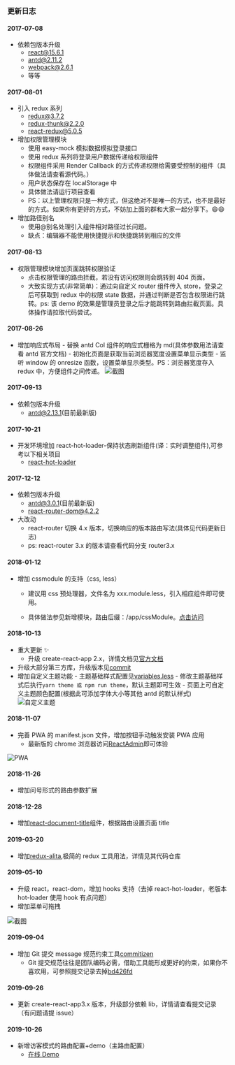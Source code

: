 ### 更新日志

#### 2017-07-08

-   依赖包版本升级
    -   react@15.6.1
    -   antd@2.11.2
    -   webpack@2.6.1
    -   等等

#### 2017-08-01

-   引入 redux 系列
    -   redux@3.7.2
    -   redux-thunk@2.2.0
    -   react-redux@5.0.5
-   增加权限管理模块
    -   使用 easy-mock 模拟数据模拟登录接口
    -   使用 redux 系列将登录用户数据传递给权限组件
    -   权限组件采用 Render Callback 的方式传递权限给需要受控制的组件（具体做法请查看源代码。）
    -   用户状态保存在 localStorage 中
    -   具体做法请运行项目查看
    -   PS：以上管理权限只是一种方式，但这绝对不是唯一的方式，也不是最好的方式。如果你有更好的方式，不妨加上面的群和大家一起分享下。😄😄
-   增加路径别名
    -   使用@别名处理引入组件相对路径过长问题。
    -   缺点：编辑器不能使用快捷提示和快捷跳转到相应的文件

#### 2017-08-13

-   权限管理模块增加页面跳转权限验证
    -   点击权限管理的路由拦截，若没有访问权限则会跳转到 404 页面。
    -   大致实现方式(非常简单)：通过向自定义 router 组件传入 store，登录之后可获取到 redux 中的权限 state 数据，并通过判断是否包含权限进行跳转。ps: 该 demo 的效果是管理员登录之后才能跳转到路由拦截页面。具体操作请拉取代码尝试。

#### 2017-08-26

-   增加响应式布局 - 替换 antd Col 组件的响应式栅格为 md(具体参数用法请查看 antd 官方文档) - 初始化页面是获取当前浏览器宽度设置菜单显示类型 - 监听 window 的 onresize 函数，设置菜单显示类型。PS：浏览器宽度存入 redux 中，方便组件之间传递。
    ![截图](https://raw.githubusercontent.com/hahajj/react-admin/master/src/style/imgs/mobile.gif)

#### 2017-09-13

-   依赖包版本升级
    -   antd@2.13.1(目前最新版)

#### 2017-10-21

-   开发环境增加 react-hot-loader-保持状态刷新组件(译：实时调整组件),可参考以下相关项目
    -   [react-hot-loader](https://github.com/gaearon/react-hot-loader)

#### 2017-12-12

-   依赖包版本升级
    -   antd@3.0.1(目前最新版)
    -   react-router-dom@4.2.2
-   大改动
    -   react-router 切换 4.x 版本，切换响应的版本路由写法(具体见代码更新日志)
    -   ps: react-router 3.x 的版本请查看代码分支 router3.x

#### 2018-01-12

-   增加 cssmodule 的支持（css, less）

    -   建议用 css 预处理器，文件名为 xxx.module.less，引入相应组件即可使用。

    -   具体做法参见新增模块，路由后缀：/app/cssModule。[点击访问](http://cheng_haohao.oschina.io/reactadmin/#/app/cssModule)

#### 2018-10-13

-   重大更新 :sparkles:
    -   升级 create-react-app 2.x，详情文档见[官方文档](https://reactjs.org/blog/2018/10/01/create-react-app-v2.html)
-   升级大部分第三方库，升级版本见[commit](https://github.com/hahajj/react-admin/commit/d8dc0ff0c6517c57a46d731adba69112a55145a9#diff-b9cfc7f2cdf78a7f4b91a753d10865a2)
-   增加自定义主题功能 - 主题基础样式配置见[variables.less](https://github.com/hahajj/react-admin/blob/master/src/style/antd/variables.less) - 修改主题基础样式后执行`yarn theme 或 npm run theme`，默认主题即可生效 - 页面上可自定义主题颜色配置(根据此可添加字体大小等其他 antd 的默认样式)
    ![自定义主题](https://raw.githubusercontent.com/hahajj/react-admin/master/screenshots/themepicker.png)

#### 2018-11-07

-   完善 PWA 的 manifest.json 文件，增加按钮手动触发安装 PWA 应用
    -   最新版的 chrome 浏览器访问[ReactAdmin](https://admiring-dijkstra-34cb29.netlify.com/)即可体验

![PWA](https://raw.githubusercontent.com/hahajj/react-admin/master/screenshots/pwa.png)

#### 2018-11-26

-   增加问号形式的路由参数扩展

#### 2018-12-28

-   增加[react-document-title](https://github.com/gaearon/react-document-title)组件，根据路由设置页面 title

#### 2019-03-20

-   增加[redux-alita](https://github.com/hahajj/redux-alita),极简的 redux 工具用法，详情见其代码仓库

#### 2019-05-10

-   升级 react，react-dom，增加 hooks 支持（去掉 react-hot-loader，老版本 hot-loader 使用 hook 有点问题）
-   增加菜单可拖拽

![截图](https://raw.githubusercontent.com/hahajj/react-admin/master/screenshots/menu_draggable.gif)

#### 2019-09-04

-   增加 Git 提交 message 规范约束工具[commitizen](https://github.com/commitizen/cz-cli)
    -   Git 提交规范往往是团队编码必需，借助工具能形成更好的约束，如果你不喜欢用，可参照提交记录去掉[bd426fd](https://github.com/hahajj/react-admin/commit/a9401d191edd077bc3e59c8dbeeb61e5029cde95)

#### 2019-09-26

-   更新 create-react-app3.x 版本，升级部分依赖 lib，详情请查看提交记录（有问题请提 issue）

#### 2019-10-26

-   新增访客模式的路由配置+demo（主路由配置）
    -   [在线 Demo](https://admiring-dijkstra-34cb29.netlify.com/#/app/extension/visitor)

